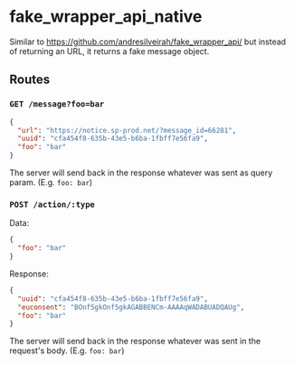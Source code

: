 # fake_wrapper_api_native

Similar to https://github.com/andresilveirah/fake_wrapper_api/ but instead of returning an URL, it returns a fake message object.

## Routes

### `GET /message?foo=bar`

```json
{
  "url": "https://notice.sp-prod.net/?message_id=66281",
  "uuid": "cfa454f8-635b-43e5-b6ba-1fbff7e56fa9",
  "foo": "bar"
}
```

The server will send back in the response whatever was sent as query param. (E.g. `foo: bar`)

### `POST /action/:type`

Data:
```json
{
  "foo": "bar"
}
```

Response:

```json
{
  "uuid": "cfa454f8-635b-43e5-b6ba-1fbff7e56fa9",
  "euconsent": "BOnf5gkOnf5gkAGABBENCm-AAAAqWADABUADQAUg",
  "foo": "bar"
}
```

The server will send back in the response whatever was sent in the request's body. (E.g. `foo: bar`)
